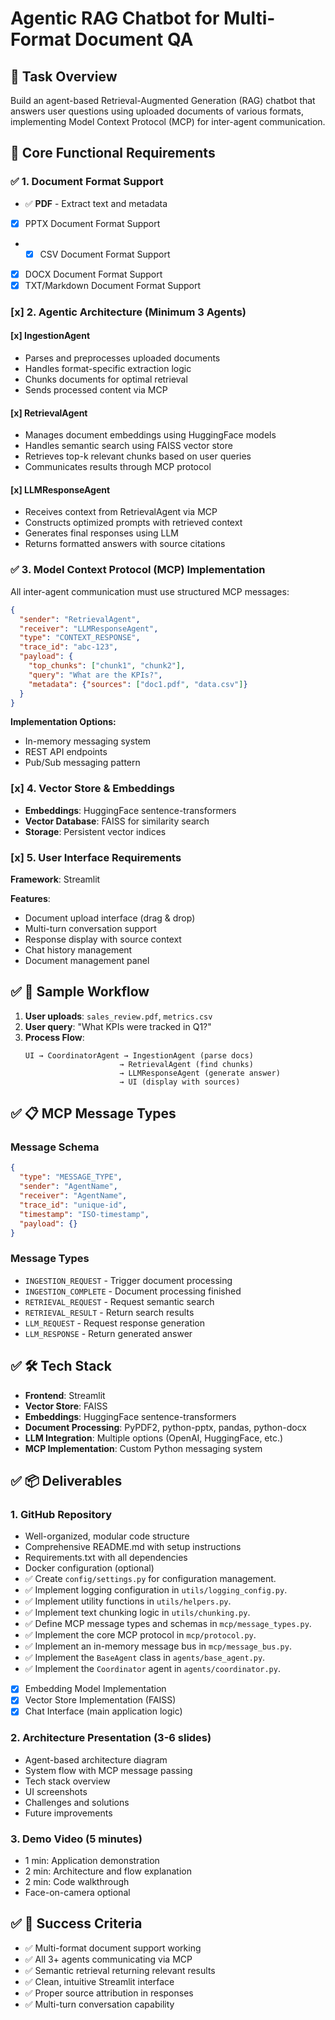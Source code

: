 # Agentic RAG Chatbot for Multi-Format Document QA

## 🎯 Task Overview
Build an agent-based Retrieval-Augmented Generation (RAG) chatbot that answers user questions using uploaded documents of various formats, implementing Model Context Protocol (MCP) for inter-agent communication.

## 🔧 Core Functional Requirements

### ✅ 1. Document Format Support
- ✅ **PDF** - Extract text and metadata
- [x] PPTX Document Format Support
- - [x] CSV Document Format Support
- [x] DOCX Document Format Support
- [x] TXT/Markdown Document Format Support

### [x] 2. Agentic Architecture (Minimum 3 Agents)

#### [x] **IngestionAgent**
- Parses and preprocesses uploaded documents
- Handles format-specific extraction logic
- Chunks documents for optimal retrieval
- Sends processed content via MCP

#### [x] **RetrievalAgent** 
- Manages document embeddings using HuggingFace models
- Handles semantic search using FAISS vector store
- Retrieves top-k relevant chunks based on user queries
- Communicates results through MCP protocol

#### [x] **LLMResponseAgent**
- Receives context from RetrievalAgent via MCP
- Constructs optimized prompts with retrieved context
- Generates final responses using LLM
- Returns formatted answers with source citations

### ✅ 3. Model Context Protocol (MCP) Implementation
All inter-agent communication must use structured MCP messages:

```json
{
  "sender": "RetrievalAgent",
  "receiver": "LLMResponseAgent", 
  "type": "CONTEXT_RESPONSE",
  "trace_id": "abc-123",
  "payload": {
    "top_chunks": ["chunk1", "chunk2"],
    "query": "What are the KPIs?",
    "metadata": {"sources": ["doc1.pdf", "data.csv"]}
  }
}
```

**Implementation Options:**
- In-memory messaging system
- REST API endpoints
- Pub/Sub messaging pattern

### [x] 4. Vector Store & Embeddings
- **Embeddings**: HuggingFace sentence-transformers
- **Vector Database**: FAISS for similarity search
- **Storage**: Persistent vector indices

### [x] 5. User Interface Requirements
**Framework**: Streamlit

**Features**:
- Document upload interface (drag & drop)
- Multi-turn conversation support
- Response display with source context
- Chat history management
- Document management panel

## ✅ 🔄 Sample Workflow

1. **User uploads**: `sales_review.pdf`, `metrics.csv`
2. **User query**: "What KPIs were tracked in Q1?"
3. **Process Flow**:
   ```
   UI → CoordinatorAgent → IngestionAgent (parse docs)
                        → RetrievalAgent (find chunks) 
                        → LLMResponseAgent (generate answer)
                        → UI (display with sources)
   ```

## ✅ 📋 MCP Message Types

### Message Schema
```json
{
  "type": "MESSAGE_TYPE",
  "sender": "AgentName", 
  "receiver": "AgentName",
  "trace_id": "unique-id",
  "timestamp": "ISO-timestamp",
  "payload": {}
}
```

### Message Types
- `INGESTION_REQUEST` - Trigger document processing
- `INGESTION_COMPLETE` - Document processing finished
- `RETRIEVAL_REQUEST` - Request semantic search
- `RETRIEVAL_RESULT` - Return search results
- `LLM_REQUEST` - Request response generation
- `LLM_RESPONSE` - Return generated answer

## ✅ 🛠 Tech Stack
- **Frontend**: Streamlit
- **Vector Store**: FAISS
- **Embeddings**: HuggingFace sentence-transformers
- **Document Processing**: PyPDF2, python-pptx, pandas, python-docx
- **LLM Integration**: Multiple options (OpenAI, HuggingFace, etc.)
- **MCP Implementation**: Custom Python messaging system

## ✅ 📦 Deliverables

### 1. GitHub Repository
- Well-organized, modular code structure
- Comprehensive README.md with setup instructions
- Requirements.txt with all dependencies
- Docker configuration (optional)
- ✅ Create `config/settings.py` for configuration management.
- ✅ Implement logging configuration in `utils/logging_config.py`.
- ✅ Implement utility functions in `utils/helpers.py`.
- ✅ Implement text chunking logic in `utils/chunking.py`.
- ✅ Define MCP message types and schemas in `mcp/message_types.py`.
- ✅ Implement the core MCP protocol in `mcp/protocol.py`.
- ✅ Implement an in-memory message bus in `mcp/message_bus.py`.
- ✅ Implement the `BaseAgent` class in `agents/base_agent.py`.
- ✅ Implement the `Coordinator` agent in `agents/coordinator.py`.
- [x] Embedding Model Implementation
- [x] Vector Store Implementation (FAISS)
- [x] Chat Interface (main application logic)

### 2. Architecture Presentation (3-6 slides)
- Agent-based architecture diagram
- System flow with MCP message passing
- Tech stack overview
- UI screenshots
- Challenges and solutions
- Future improvements

### 3. Demo Video (5 minutes)
- 1 min: Application demonstration
- 2 min: Architecture and flow explanation  
- 2 min: Code walkthrough
- Face-on-camera optional

## ✅ 🎯 Success Criteria
- ✅ Multi-format document support working
- ✅ All 3+ agents communicating via MCP
- ✅ Semantic retrieval returning relevant results
- ✅ Clean, intuitive Streamlit interface
- ✅ Proper source attribution in responses
- ✅ Multi-turn conversation capability